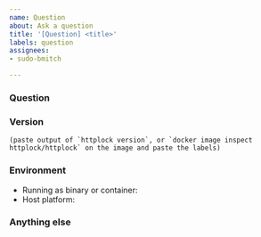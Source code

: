 ```yaml
---
name: Question
about: Ask a question
title: '[Question] <title>'
labels: question
assignees:
- sudo-bmitch

---
```


<!--
Note: Please search to see if an issue already exists for the bug you encountered.
-->

### Question

<!-- Ask away, but please include enough detail since we can't see your screen from here. -->

### Version

```text
(paste output of `httplock version`, or `docker image inspect httplock/httplock` on the image and paste the labels)
```

### Environment

<!--
Please include:
- How you are running the tool: downloaded binary or from within a container
- Your platform: Linux, Windows, or Mac, x86 or ARM.
-->

- Running as binary or container:
- Host platform:

### Anything else

<!--
Links? References? Anything that will give us more context about the issue that you are encountering!
-->
